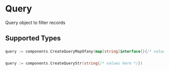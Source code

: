# Query

Query object to filter records


## Supported Types

### 

```go
query := components.CreateQueryMapOfany(map[string]interface{}{/* values here */})
```

### 

```go
query := components.CreateQueryStr(string{/* values here */})
```

